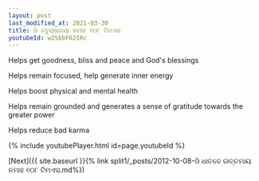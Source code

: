 ```yaml
---
layout: post
last_modified_at: 2021-03-30
title: ଓଁ ଚତୁରାଶ୍ରୟା ନମାହ ୧୦୮ ଟିମଏସ
youtubeId: w2SbbF62IRc
---
```

 
 
Helps get goodness, bliss and peace and God's blessings
 
Helps remain focused, help generate inner energy 
 
Helps boost physical and mental health 
 
Helps remain grounded and generates a sense of gratitude towards the greater power 
 
Helps reduce bad karma
 
 
 
 


{% include youtubePlayer.html id=page.youtubeId %}
 
[Next]({{ site.baseurl }}{% link  split1/_posts/2012-10-08-ଓଁ ଧାତବେ ଉତ୍ତମାୟ ନମାହ ୧୦୮ ଟିମଏସ.md%})
 
